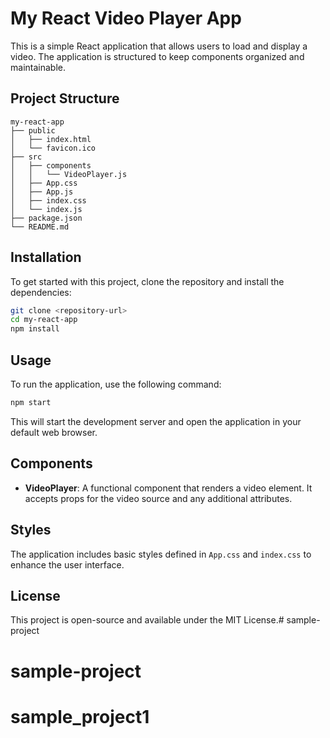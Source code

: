 # My React Video Player App

This is a simple React application that allows users to load and display a video. The application is structured to keep components organized and maintainable.

## Project Structure

```
my-react-app
├── public
│   ├── index.html
│   └── favicon.ico
├── src
│   ├── components
│   │   └── VideoPlayer.js
│   ├── App.css
│   ├── App.js
│   ├── index.css
│   └── index.js
├── package.json
└── README.md
```

## Installation

To get started with this project, clone the repository and install the dependencies:

```bash
git clone <repository-url>
cd my-react-app
npm install
```

## Usage

To run the application, use the following command:

```bash
npm start
```

This will start the development server and open the application in your default web browser.

## Components

- **VideoPlayer**: A functional component that renders a video element. It accepts props for the video source and any additional attributes.

## Styles

The application includes basic styles defined in `App.css` and `index.css` to enhance the user interface.

## License

This project is open-source and available under the MIT License.# sample-project
# sample-project
# sample_project1

